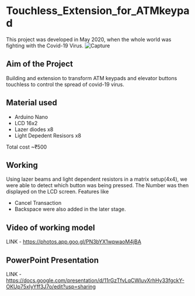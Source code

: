 # Touchless_Extension_for_ATMkeypad
This project was developed in May 2020, when the whole world was fighting with the Covid-19 Virus.
![Capture](https://user-images.githubusercontent.com/34760210/124977990-d32dd800-e04e-11eb-9b7a-12d412608cfd.JPG)

## Aim of the Project
Building and extension to transform ATM keypads and elevator buttons touchless to control the spread of covid-19 virus.

## Material used
 - Arduino Nano
 - LCD 16x2
 - Lazer diodes x8
 - Light Depedent Resisors x8

Total cost ~₹500

## Working
Using lazer beams and light dependent resistors in a matrix setup(4x4), we were able to detect which button was being pressed. The Number was then displayed on the LCD screen.
Features like
- Cancel Transaction 
- Backspace
were also added in the later stage.

## Video of working model
LINK - https://photos.app.goo.gl/PN3bYX1wpwaoM4jBA

## PowerPoint Presentation 
LINK - https://docs.google.com/presentation/d/11rGzTfvLqCWIuvXrhHy33fgckY-OKUp75xIyYff3J7o/edit?usp=sharing
